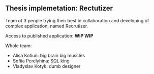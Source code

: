 ## Thesis implemetation: Rectutizer

Team of 3 people trying their best in collaboration and developing of complex application, named Recrutizer.

Access to published application: **WIP WIP**

Whole team:
- Alisa Kotiun: big brain big muscles
- Sofiia Perelyhina: SQL king
- Vladyslav Kotyk: dumb designer
